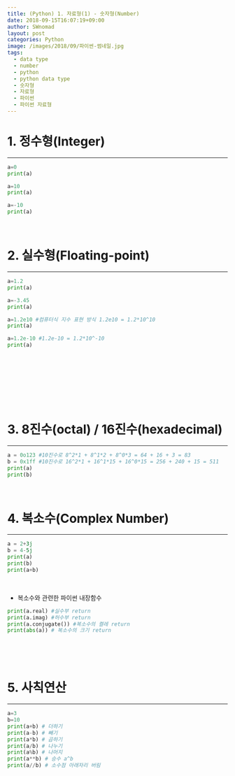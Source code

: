 ```yaml
---
title: (Python) 1. 자료형(1) - 숫자형(Number)
date: 2018-09-15T16:07:19+09:00
author: SWnomad
layout: post
categories: Python
image: /images/2018/09/파이썬-썸네일.jpg
tags:
  - data type
  - number
  - python
  - python data type
  - 숫자형
  - 자료형
  - 파이썬
  - 파이썬 자료형
---
```

# 

# 1. 정수형(Integer)

* * *



~~~ python
a=0
print(a)

a=10
print(a)

a=-10
print(a)
~~~

&nbsp;

# 2. 실수형(Floating-point)

* * *



~~~ python
a=1.2
print(a)

a=-3.45
print(a)

a=1.2e10 #컴퓨터식 지수 표현 방식 1.2e10 = 1.2*10^10
print(a)

a=1.2e-10 #1.2e-10 = 1.2*10^-10
print(a)
~~~

&nbsp;

&nbsp;

&nbsp;

&nbsp;

# 3. 8진수(octal) / 16진수(hexadecimal)

* * *



~~~ python
a = 0o123 #10진수로 8^2*1 + 8^1*2 + 8^0*3 = 64 + 16 + 3 = 83
b = 0x1ff #10진수로 16^2*1 + 16^1*15 + 16^0*15 = 256 + 240 + 15 = 511
print(a)
print(b)
~~~

&nbsp;

# 

# 4. 복소수(Complex Number)

* * *



~~~ python
a = 2+3j
b = 4-5j
print(a)
print(b)
print(a+b)
~~~

&nbsp;

  * 복소수와 관련한 파이썬 내장함수



~~~ python
print(a.real) #실수부 return
print(a.imag) #허수부 return
print(a.conjugate()) #복소수의 켤레 return
print(abs(a)) # 복소수의 크기 return
~~~

&nbsp;

&nbsp;

# 

# 5. 사칙연산

* * *



~~~ python
a=3
b=10
print(a+b) # 더하기
print(a-b) # 빼기
print(a*b) # 곱하기
print(a/b) # 나누기
print(a%b) # 나머지
print(a**b) # 승수 a^b
print(a//b) # 소수점 아래자리 버림
~~~

